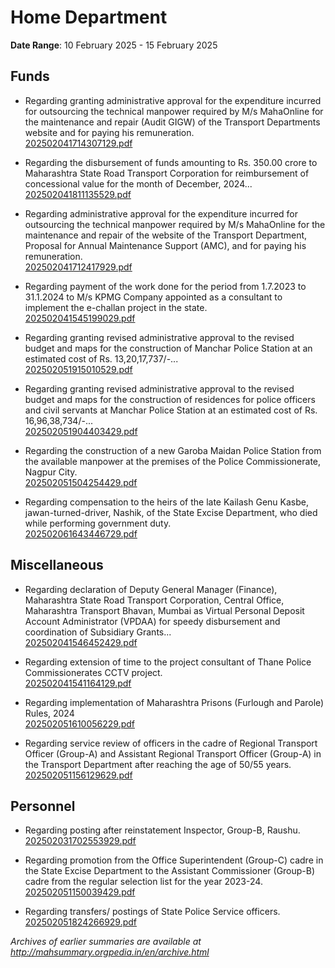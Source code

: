 # Home Department

**Date Range**: 10 February 2025 - 15 February 2025


## Funds
- Regarding granting administrative approval for the expenditure incurred for outsourcing the technical manpower required by M/s MahaOnline for the maintenance and repair (Audit  GIGW) of the Transport Departments website and for paying his remuneration.\
  [202502041714307129.pdf](https://gr.maharashtra.gov.in/Site/Upload/Government%20Resolutions/English/202502041714307129.pdf)

- Regarding the disbursement of funds amounting to Rs. 350.00 crore to Maharashtra State Road Transport Corporation for reimbursement of concessional value for the month of December, 2024...\
  [202502041811135529.pdf](https://gr.maharashtra.gov.in/Site/Upload/Government%20Resolutions/English/202502041811135529.pdf)

- Regarding administrative approval for the expenditure incurred for outsourcing the technical manpower required by M/s MahaOnline for the maintenance and repair of the website of the Transport Department, Proposal for Annual Maintenance  Support (AMC), and for paying his remuneration.\
  [202502041712417929.pdf](https://gr.maharashtra.gov.in/Site/Upload/Government%20Resolutions/English/202502041712417929.pdf)

- Regarding payment of the work done for the period from 1.7.2023 to 31.1.2024 to M/s KPMG Company appointed as a consultant to implement the e-challan project in the state.\
  [202502041545199029.pdf](https://gr.maharashtra.gov.in/Site/Upload/Government%20Resolutions/English/202502041545199029.pdf)

- Regarding granting revised administrative approval to the revised budget and maps for the construction of Manchar Police Station at an estimated cost of Rs. 13,20,17,737/-...\
  [202502051915010529.pdf](https://gr.maharashtra.gov.in/Site/Upload/Government%20Resolutions/English/202502051915010529.pdf)

- Regarding granting revised administrative approval to the revised budget and maps for the construction of residences for police officers and civil servants at Manchar Police Station at an estimated cost of Rs. 16,96,38,734/-...\
  [202502051904403429.pdf](https://gr.maharashtra.gov.in/Site/Upload/Government%20Resolutions/English/202502051904403429.pdf)

- Regarding the construction of a new Garoba Maidan Police Station from the available manpower at the premises of the Police Commissionerate, Nagpur City.\
  [202502051504254429.pdf](https://gr.maharashtra.gov.in/Site/Upload/Government%20Resolutions/English/202502051504254429.pdf)

- Regarding compensation to the heirs of the late Kailash Genu Kasbe, jawan-turned-driver, Nashik, of the State Excise Department, who died while performing government duty.\
  [202502061643446729.pdf](https://gr.maharashtra.gov.in/Site/Upload/Government%20Resolutions/English/202502061643446729.pdf)

## Miscellaneous
- Regarding declaration of Deputy General Manager (Finance), Maharashtra State Road Transport Corporation, Central Office, Maharashtra Transport Bhavan, Mumbai as Virtual Personal Deposit Account Administrator (VPDAA) for speedy disbursement and coordination of Subsidiary Grants...\
  [202502041546452429.pdf](https://gr.maharashtra.gov.in/Site/Upload/Government%20Resolutions/English/202502041546452429.pdf)

- Regarding extension of time to the project consultant of Thane Police Commissionerates CCTV project.\
  [202502041541164129.pdf](https://gr.maharashtra.gov.in/Site/Upload/Government%20Resolutions/English/202502041541164129.pdf)

- Regarding implementation of Maharashtra Prisons (Furlough and Parole) Rules, 2024\
  [202502051610056229.pdf](https://gr.maharashtra.gov.in/Site/Upload/Government%20Resolutions/English/202502051610056229.pdf)

- Regarding service review of officers in the cadre of Regional Transport Officer (Group-A) and Assistant Regional Transport Officer (Group-A) in the Transport Department after reaching the age of 50/55 years.\
  [202502051156129629.pdf](https://gr.maharashtra.gov.in/Site/Upload/Government%20Resolutions/English/202502051156129629.pdf)

## Personnel
- Regarding posting after reinstatement Inspector, Group-B, Raushu.\
  [202502031702553929.pdf](https://gr.maharashtra.gov.in/Site/Upload/Government%20Resolutions/English/202502031702553929.pdf)

- Regarding promotion from the Office Superintendent (Group-C) cadre in the State Excise Department to the Assistant Commissioner (Group-B) cadre from the regular selection list for the year 2023-24.\
  [202502051150039429.pdf](https://gr.maharashtra.gov.in/Site/Upload/Government%20Resolutions/English/202502051150039429.pdf)

- Regarding transfers/ postings of State Police Service officers.\
  [202502051824266929.pdf](https://gr.maharashtra.gov.in/Site/Upload/Government%20Resolutions/English/202502051824266929.pdf)


*Archives of earlier summaries are available at http://mahsummary.orgpedia.in/en/archive.html*